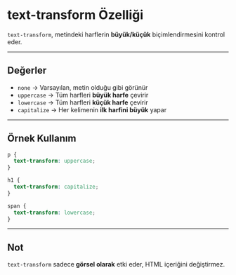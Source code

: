 # text-transform Özelliği

`text-transform`, metindeki harflerin **büyük/küçük** biçimlendirmesini kontrol eder.

---

## Değerler

- `none` → Varsayılan, metin olduğu gibi görünür  
- `uppercase` → Tüm harfleri **büyük harfe** çevirir  
- `lowercase` → Tüm harfleri **küçük harfe** çevirir  
- `capitalize` → Her kelimenin **ilk harfini büyük** yapar

---

## Örnek Kullanım

```css
p {
  text-transform: uppercase;
}

h1 {
  text-transform: capitalize;
}

span {
  text-transform: lowercase;
}
```

---

## Not

`text-transform` sadece **görsel olarak** etki eder, HTML içeriğini değiştirmez.
